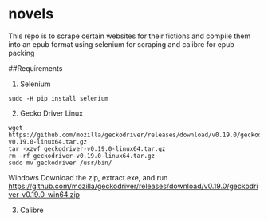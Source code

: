 # novels
This repo is to scrape certain websites for their fictions and compile them into an epub format using selenium for scraping and calibre for epub packing

##Requirements
1. Selenium
```shell
sudo -H pip install selenium
```

2. Gecko Driver
Linux
```shell
wget https://github.com/mozilla/geckodriver/releases/download/v0.19.0/geckodriver-v0.19.0-linux64.tar.gz
tar -xzvf geckodriver-v0.19.0-linux64.tar.gz
rm -rf geckodriver-v0.19.0-linux64.tar.gz
sudo mv geckodriver /usr/bin/
```
Windows
Download the zip, extract exe, and run
https://github.com/mozilla/geckodriver/releases/download/v0.19.0/geckodriver-v0.19.0-win64.zip

3. Calibre

